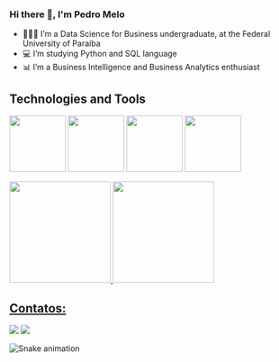 ### Hi there 👋, I'm Pedro Melo

- 👨🏽‍🎓 I’m a Data Science for Business undergraduate, at the Federal University of Paraíba
- 💻 I’m studying Python and SQL language
- 📊 I’m a Business Intelligence and Business Analytics enthusiast 

## Technologies and Tools

<img src="https://cdn.jsdelivr.net/gh/devicons/devicon/icons/github/github-original.svg" width = "100" height = "100" /> <img src="https://cdn.jsdelivr.net/gh/devicons/devicon/icons/git/git-original.svg" width = "100" height = "100" /> <img src="https://cdn.jsdelivr.net/gh/devicons/devicon/icons/apple/apple-original.svg" width = "100" height = "100" /> <img src="https://cdn.jsdelivr.net/gh/devicons/devicon/icons/python/python-original.svg" width = "100" height = "100" />

<div>
<a href="https://github.com/pedroafmelo">
<img loading="lazy" height="180em" src="https://github-readme-stats.vercel.app/api/top-langs/?username=pedroafmelo&layout=compact&langs_count=7&theme=dracula"/>
<img loading="lazy" height="180em" src="https://github-readme-stats.vercel.app/api?username=pedroafmelo&show_icons=true&theme=dracula&include_all_commits=true&count_private=true"/>
</div>

## Contatos:

<div>
  <a href="https://www.instagram.com/pedroafmelo/?next=%2F” target="_blank"><img loading="lazy" src="https://img.shields.io/badge/-Instagram-%23E4405F?style=for-the-badge&logo=instagram&logoColor=white" target="_blank"></a>
  <a href = "mailto:contato@pedroaafmelo@gmail.com><img loading="lazy" src="https://img.shields.io/badge/Gmail-D14836?style=for-the-badge&logo=gmail&logoColor=white" target="_blank"></a>
  <a href="https://www.linkedin.com/in/pedroafmelo/" target="_blank"><img loading="lazy" src="https://img.shields.io/badge/-LinkedIn-%230077B5?style=for-the-badge&logo=linkedin&logoColor=white" target="_blank"></a>   
</div>

![Snake animation](https://github.com/pedroafmelo/pedroafmelo/blob/output/github-contribution-grid-snake.svg)

